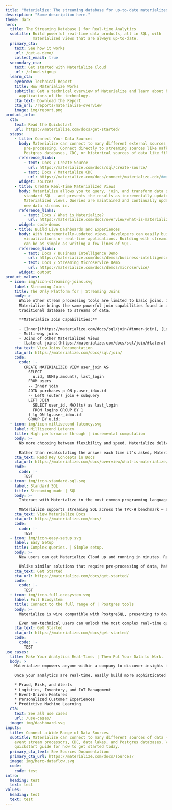 ```yaml
---
title: "Materialize: The streaming database for up-to-date materialized views" 
description: "Some description here."
theme: dark
hero:
  title: The Streaming Database | for Real-time Analytics
  subtitle: Build powerful real-time data products, all in SQL, with
            materialized views that are always up-to-date.
  primary_cta:
    text: See how it works
    url: /get-a-demo/
    collect_email: true
  secondary_cta:
    text: Get started with Materialize Cloud
    url: /cloud-signup
  learn_cta:
    eyebrow: Technical Report
    title: How Materialize Works
    subtitle: Get a technical overview of Materialize and learn about business
      applications of the technology.
    cta_text: Download the Report
    cta_url: /reports/materialize-overview
    image: img/report.png
product_info:
  cta:
    text: Read the Quickstart
    url: https://materialize.com/docs/get-started/
  steps:
    - title: Connect Your Data Sources
      body: Materialize can connect to many different external sources of data without
        pre-processing. Connect directly to streaming sources like Kafka,
        Postgres databases, CDC, or historical sources of data like files or S3.
      reference_links:
        - text: Docs / Create Source
          url: https://materialize.com/docs/sql/create-source/
        - text: Docs / Materialize CDC
          url: https://materialize.com/docs/connect/materialize-cdc/#main
      widget: sources
    - title: Create Real-Time Materialized Views
      body: Materialize allows you to query, join, and transform data sources in
        standard SQL - and presents the results as incrementally-updated
        Materialized views. Queries are maintained and continually updated as
        new data streams in.
      reference_links:
        - text: Docs / What is Materialize?
          url: https://materialize.com/docs/overview/what-is-materialize/
      widget: code-demos
    - title: Build Live Dashboards and Experiences
      body: With incrementally-updated views, developers can easily build data
        visualizations or real-time applications. Building with streaming data
        can be as simple as writing a few lines of SQL.
      reference_links:
        - text: Docs / Business Intelligence Demo
          url: https://materialize.com/docs/demos/business-intelligence/
        - text: Docs / Streaming Microservice Demo
          url: https://materialize.com/docs/demos/microservice/
      widget: output
product_values:
  - icon: img/icon-streaming-joins.svg
    label: Streaming Joins
    title: The Only Platform for | Streaming Joins
    body: >
      While other stream processing tools are limited to basic joins, if any,
      Materialize brings the same powerful join capabilities found in a
      traditional database to streams of data.

      **Materialize Join Capabilities:**

      - [Inner](https://materialize.com/docs/sql/join/#inner-join), [Left (outer)](https://materialize.com/docs/sql/join/#left-outer-join), [Right](https://materialize.com/docs/sql/join/#right-outer-join), [Full](https://materialize.com/docs/sql/join/#full-outer-join) and [Cross](https://materialize.com/docs/sql/join/#cross-join) Joins
      - Multi-way joins
      - Joins of other Materialized Views
      - [Lateral joins](https://materialize.com/docs/sql/join/#lateral-subqueries)
    cta_text: View Joins Documentation
    cta_url: https://materialize.com/docs/sql/join/
    code:
      code: |-
        CREATE MATERIALIZED VIEW user_join AS
          SELECT
            u.id, SUM(p.amount), last_login
          FROM users
          -- Inner join
          JOIN purchases p ON p.user_id=u.id
          -- Left (outer) join + subquery
          LEFT JOIN
            SELECT user_id, MAX(ts) as last_login
            FROM logins GROUP BY 1
          ) lg ON lg.user_id=u.id
          GROUP BY u.id;
  - icon: img/icon-millisecond-latency.svg
    label: Millisecond Latency
    title: High performance through | incremental computation
    body: >-
      No more choosing between flexibility and speed. Materialize delivers SQL exploration for streaming events and real-time data.

      Rather than recalculating the answer each time it’s asked, Materialize continually updates the answer and gives you the latest result from memory – even in the presence of complex joins and arbitrary inserts, updates, or deletes in the input streams.
    cta_text: Read Key Concepts in Docs
    cta_url: https://materialize.com/docs/overview/what-is-materialize/
    code:
      code: |-
        TEST
  - icon: img/icon-standard-sql.svg
    label: Standard SQL
    title: Streaming made | SQL
    body: >-
      Interact with Materialize in the most common programming language. Lower the burden on your data platform team and reuse skills from traditional SQL queries and applications.

      Materialize supports streaming SQL across the TPC-H benchmark – a standard built for industry-wide relevance, large data volumes, and high query complexity – with incremental updates.
    cta_text: View Materialize Docs
    cta_url: https://materialize.com/docs/
    code:
      code: |-
        TEST
  - icon: img/icon-easy-setup.svg
    label: Easy Setup
    title: Complex queries. | Simple setup.
    body: >-
      New users can get Materialize Cloud up and running in minutes. Rather than spend weeks building microservices, teams can build applications with Materialize in a matter of hours.

      Unlike similar solutions that require pre-processing of data, Materialize connects to data as it exists today – including streaming sources like Kafka, to databases as a read-replica, or from files.
    cta_text: Get Started
    cta_url: https://materialize.com/docs/get-started/
    code:
      code: |-
        TEST
  - icon: img/icon-full-ecosystem.svg
    label: Full Ecosystem
    title: Connect to the full range of | Postgres tools
    body: >-
      Materialize is wire compatible with PostgreSQL, presenting to downstream tools like any Postgres database, simplifying the development of custom applications and streamlining the process of connecting existing data analysis tools.

      Even non-technical users can unlock the most complex real-time queries just using standard BI tooling.
    cta_text: Get Started
    cta_url: https://materialize.com/docs/get-started/
    code:
      code: |-
        TEST
use_cases:
  title: Make Your Analytics Real-Time. | Then Put Your Data to Work.
  body: >
    Materialize empowers anyone within a company to discover insights from real-time data, identify problems immediately, and take action in critical moments. Build operational analytics, real-time visualizations, or connect to off-the-shelf business intelligence tools.

    Once your analytics are real-time, easily build more sophisticated applications:
    
    * Fraud, Risk, and Alerts
    * Logistics, Inventory, and IoT Management
    * Event-Driven Features
    * Personalized Customer Experiences
    * Predictive Machine Learning
  cta:
    text: See all use cases
    url: /use-cases/
  image: img/dashboard.svg
inputs:
  title: Connect a Wide Range of Data Sources
  subtitle: Materialize can connect to many different sources of data - including
    event stream processors, CDC, data lakes, and Postgres databases. View our
    quickstart guide for how to get started today.
  primary_cta_text: See Sources Documentation
  primary_cta_url: https://materialize.com/docs/sources/
  image: img/hero-dataflow.svg
  code:
    code: test
intro:
  heading: test
  text: test
values:
  heading: test
  text: test
---
```


